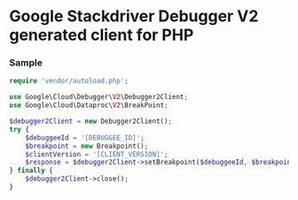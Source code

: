 # Google Stackdriver Debugger V2 generated client for PHP

### Sample

```php
require 'vendor/autoload.php';

use Google\Cloud\Debugger\V2\Debugger2Client;
use Google\Cloud\Dataproc\V2\BreakPoint;

$debugger2Client = new Debugger2Client();
try {
    $debuggeeId = '[DEBUGGEE_ID]';
    $breakpoint = new Breakpoint();
    $clientVersion = '[CLIENT_VERSION]';
    $response = $debugger2Client->setBreakpoint($debuggeeId, $breakpoint, $clientVersion);
} finally {
    $debugger2Client->close();
}
```
